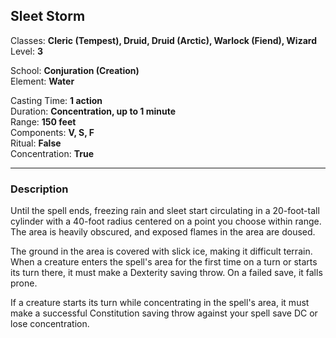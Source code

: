 ## Sleet Storm

Classes: **Cleric (Tempest), Druid, Druid (Arctic), Warlock (Fiend), Wizard**  
Level: **3**  

School: **Conjuration (Creation)**  
Element: **Water**  

Casting Time: **1 action**  
Duration: **Concentration, up to 1 minute**  
Range: **150 feet**  
Components: **V, S, F**  
Ritual: **False**  
Concentration: **True**  

------

### Description

Until the spell ends, freezing rain and sleet start circulating in a 20-foot-tall cylinder with a 40-foot radius centered on a point you choose within range. The area is heavily obscured, and exposed flames in the area are doused.

The ground in the area is covered with slick ice, making it difficult terrain. When a creature enters the spell's area for the first time on a turn or starts its turn there, it must make a Dexterity saving throw. On a failed save, it falls prone.

If a creature starts its turn while concentrating in the spell's area, it must make a successful Constitution saving throw against your spell save DC or lose concentration.